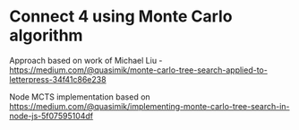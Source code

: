 # Connect 4 using Monte Carlo algorithm

Approach based on work of Michael Liu - https://medium.com/@quasimik/monte-carlo-tree-search-applied-to-letterpress-34f41c86e238

Node MCTS implementation based on https://medium.com/@quasimik/implementing-monte-carlo-tree-search-in-node-js-5f07595104df
